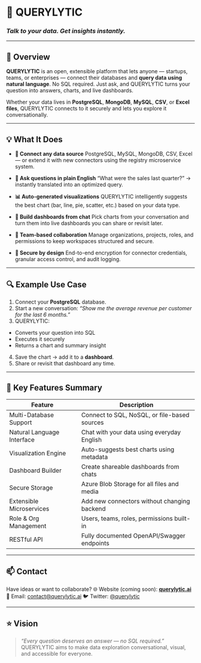 # 🧠 QUERYLYTIC

### *Talk to your data. Get insights instantly.*

---

## 🚀 Overview

**QUERYLYTIC** is an open, extensible platform that lets anyone — startups, teams, or enterprises — connect their databases and **query data using natural language**.
No SQL required. Just ask, and QUERYLYTIC turns your question into answers, charts, and live dashboards.

Whether your data lives in **PostgreSQL**, **MongoDB**, **MySQL**, **CSV**, or **Excel files**, QUERYLYTIC connects to it securely and lets you explore it conversationally.

---

## 💡 What It Does

* **🔗 Connect any data source**
PostgreSQL, MySQL, MongoDB, CSV, Excel — or extend it with new connectors using the registry microservice system.

* **💬 Ask questions in plain English**
“What were the sales last quarter?” → instantly translated into an optimized query.

* **📊 Auto-generated visualizations**
QUERYLYTIC intelligently suggests the best chart (bar, line, pie, scatter, etc.) based on your data type.

* **🧩 Build dashboards from chat**
Pick charts from your conversation and turn them into live dashboards you can share or revisit later.

* **👥 Team-based collaboration**
Manage organizations, projects, roles, and permissions to keep workspaces structured and secure.

* **🔐 Secure by design**
End-to-end encryption for connector credentials, granular access control, and audit logging.

---

## 🔍 Example Use Case

1. Connect your **PostgreSQL** database.
2. Start a new conversation:
*“Show me the average revenue per customer for the last 6 months.”*
3. QUERYLYTIC:

* Converts your question into SQL
* Executes it securely
* Returns a chart and summary insight
4. Save the chart → add it to a **dashboard**.
5. Share or revisit that dashboard any time.

---

## 🧠 Key Features Summary

| Feature                    | Description                                  |
| -------------------------- | -------------------------------------------- |
| Multi-Database Support     | Connect to SQL, NoSQL, or file-based sources |
| Natural Language Interface | Chat with your data using everyday English   |
| Visualization Engine       | Auto-suggests best charts using metadata     |
| Dashboard Builder          | Create shareable dashboards from chats       |
| Secure Storage             | Azure Blob Storage for all files and media   |
| Extensible Microservices   | Add new connectors without changing backend  |
| Role & Org Management      | Users, teams, roles, permissions built-in    |
| RESTful API                | Fully documented OpenAPI/Swagger endpoints   |

---

## 📫 Contact

Have ideas or want to collaborate?
🌐 Website (coming soon): **[querylytic.ai](https://querylytic.ai)**
📧 Email: [contact@querylytic.ai](mailto:contact@querylytic.ai)
🐦 Twitter: [@querylytic](https://twitter.com/querylytic)

---

## ⭐ Vision

> *“Every question deserves an answer — no SQL required.”*
> QUERYLYTIC aims to make data exploration conversational, visual, and accessible for everyone.
